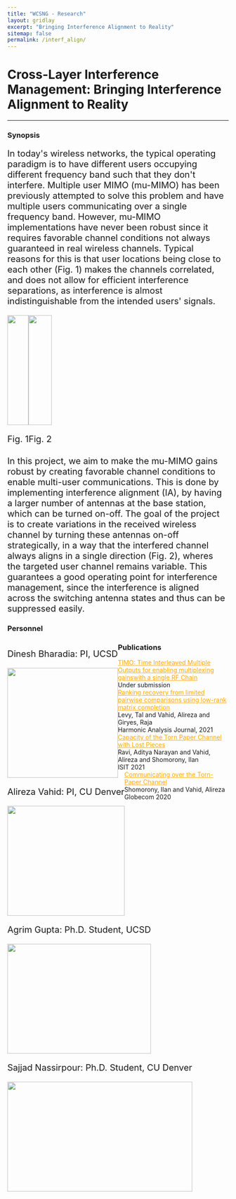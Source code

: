 ```yaml
---
title: "WCSNG - Research"
layout: gridlay
excerpt: "Bringing Interference Alignment to Reality"
sitemap: false
permalink: /interf_align/
---
```


# Cross-Layer Interference Management: Bringing Interference Alignment to Reality
---

<!-- ### NSDI 2021
```
Authors: Manideep Dunna, Miao Meng, Po-Han Wang, Chi Zhang, Patrick Mercier, and Dinesh Bharadia
```
 -->

<!-- #### <a href="{{ site.url }}{{ site.baseurl }}/files/syncscatter.pdf" style="background-color: white; color: orange;">[Paper]</a> <a href="{{ site.url }}{{ site.baseurl }}/files/nsdi21_slides_dunna.pdf" style="background-color: white; color: purple;">[Slides]</a> <a href="https://drive.google.com/file/d/1HLOmupRVde8Akssg3BT88-4PR7vTBsR5/view?usp=sharing">[Video]</a>
 -->


### Synopsis
<p style="font-size:20px"> In today's wireless networks, the typical operating paradigm is to have different users occupying different frequency band such that they don't interfere. Multiple user MIMO (mu-MIMO) has been previously attempted to solve this problem and have multiple users communicating over a single frequency band. However, mu-MIMO implementations have never been robust since it requires favorable channel conditions not always guaranteed in real wireless channels. Typical reasons for this is that user locations being close to each other (Fig. 1) makes the channels correlated, and does not allow for efficient interference separations, as interference is almost indistinguishable from the intended users' signals. </p>

<div class="col-sm-12 clearfix">

<div class="col-sm-6" style="float: left;">
 <a href="{{ site.url }}{{ site.baseurl }}/images/pubpic/ia_fig1.png"><img src="{{ site.url }}{{ site.baseurl }}/images/pubpic/ia_fig1.png" width="100%" height="250px" style="float: center" > </a>
 <p style="font-size:20px">Fig. 1</p>
</div>


<div class="col-sm-6" style="float: left;">
 <a href="{{ site.url }}{{ site.baseurl }}/images/pubpic/ia_fig2.png"><img src="{{ site.url }}{{ site.baseurl }}/images/pubpic/ia_fig2.png" width="100%" height="250px" style="float: center" > </a>
 <p style="font-size:20px">Fig. 2</p>
</div>

</div>


<p style="margin-top:9cm; font-size:20px"> In this project, we aim to make the mu-MIMO gains robust by creating favorable channel conditions to enable multi-user communications. This is done by implementing interference alignment (IA), by having a larger number of antennas at the base station, which can be turned on-off. The goal of the project is to create variations in the received wireless channel by turning these antennas on-off strategically, in a way that the interfered channel always aligns in a single direction (Fig. 2), wheres the targeted user channel remains variable. This guarantees a good operating point for interference management, since the interference is aligned across the switching antenna states and thus can be suppressed easily. </p>

### Personnel


<div class="row">


<div class="col-sm-3" style="float: left;">
 <p style="font-size:20px">Dinesh Bharadia: PI, UCSD</p>
<a href="{{ site.url }}{{ site.baseurl }}/images/teampic/dinesh.jpg"><img src="{{ site.url }}{{ site.baseurl }}/images/teampic/dinesh.jpg" width="100%" height="250px" style="float: center" > </a>
</div>


<div class="col-sm-3" style="float: left;">
 <p style="font-size:20px">Alireza Vahid: PI, CU Denver</p>
<a href="{{ site.url }}{{ site.baseurl }}/images/teampic/alireza.png"><img src="{{ site.url }}{{ site.baseurl }}/images/teampic/alireza.png" width="100%"  height="250px" style="float: center" > </a>
</div>

<div class="col-sm-3" style="float: left;">
 <p style="font-size:20px">Agrim Gupta: Ph.D. Student, UCSD</p>
<a href="{{ site.url }}{{ site.baseurl }}/images/teampic/agrim.png"><img src="{{ site.url }}{{ site.baseurl }}/images/teampic/agrim.png" width="100%"  height="250px" style="float: center" > </a>
</div>


<div class="col-sm-3" style="float: left;">
 <p style="font-size:20px">Sajjad Nassirpour: Ph.D. Student, CU Denver</p>
<a href="{{ site.url }}{{ site.baseurl }}/images/teampic/sajjad.jpeg"><img src="{{ site.url }}{{ site.baseurl }}/images/teampic/sajjad.jpeg" width="100%"  height="250px" style="float: center" > </a>
</div>

</div>




### Publications


<div class = "row">
<div class="container">
<a style="background-color: white; color: orange;" href="{{ site.url }}{{ site.baseurl }}/files/TIMO.pdf"> TIMO: Time Interleaved Multiple Outputs for enabling multiplexing gainswith a single RF Chain</a> <br>
    Under submission
</div>
</div>


<div class = "row">
<div class="container">
<a style="background-color: white; color: orange;" href="https://doi.org/10.1016/j.acha.2021.03.004"> Ranking recovery from limited pairwise comparisons using low-rank matrix completion</a> <br>
    Levy, Tal and Vahid, Alireza and Giryes, Raja<br>
    Harmonic Analysis Journal, 2021
</div>
</div>


<div class = "row">
<div class="container">
<a style="background-color: white; color: orange;" href="https://ieeexplore.ieee.org/abstract/document/9518272"> Capacity of the Torn Paper Channel with Lost Pieces</a> <br>
    Ravi, Aditya Narayan and Vahid, Alireza and Shomorony, Ilan <br>
    ISIT 2021
</div>
</div>


<div class = "row">
<div class="container">
<a style="background-color: white; color: orange;" href="https://ieeexplore.ieee.org/abstract/document/9348147"> Communicating over the Torn-Paper Channel</a> <br>
    Shomorony, Ilan and Vahid, Alireza<br>
    Globecom 2020
</div>
</div>


